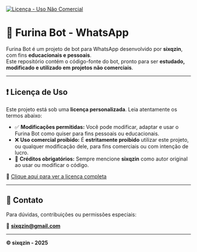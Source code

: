 [![Licença - Uso Não Comercial](https://img.shields.io/badge/Licen%C3%A7a-N%C3%A3o%20Comercial-red)](./LICENSE.md)

# 🤖 Furina Bot - WhatsApp

Furina Bot é um projeto de bot para WhatsApp desenvolvido por **sixqzin**, com fins **educacionais e pessoais**.  
Este repositório contém o código-fonte do bot, pronto para ser **estudado, modificado e utilizado em projetos não comerciais**.

---

## ❗ Licença de Uso

Este projeto está sob uma **licença personalizada**. Leia atentamente os termos abaixo:

- ✅ **Modificações permitidas:** Você pode modificar, adaptar e usar o Furina Bot como quiser para fins pessoais ou educacionais.
- ❌ **Uso comercial proibido:** É **estritamente proibido** utilizar este projeto, ou qualquer modificação dele, para fins comerciais ou com intenção de lucro.
- 🧾 **Créditos obrigatórios:** Sempre mencione **sixqzin** como autor original ao usar ou modificar o código.

🔗 [Clique aqui para ver a licença completa](./LICENSE.md)

---

## 📩 Contato

Para dúvidas, contribuições ou permissões especiais:

📧 **sixqzin@gmail.com**

---

**© sixqzin - 2025**
